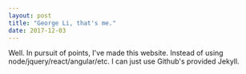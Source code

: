```yaml
---
layout: post
title: "George Li, that's me."
date: 2017-12-03
---
```


Well. In pursuit of points, I've made this website. Instead of using node/jquery/react/angular/etc. I can just use Github's provided Jekyll.

